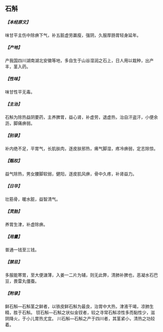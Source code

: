 ## 石斛

##### 【本经原文】
味甘平主伤中除痹下气，补五脏虚劳羸瘦，强阴，久服厚肠胃轻身延年。
##### 【产地】
产我国四川湖南湖北安徽等地，多自生于山谷湿润之石上，日人用以栽种，出产丰，茎入药。
##### 【性味】
味甘性平无毒。
##### 【主治】
石斛为除热益阴要药，主养脾胃，益心肾，补虚劳，退虚热，治自汗盗汗，小便余沥，脚痛痹弱。
##### 【别录】
补内绝不足，平胃气，长肌肤肉，逐皮肤邪热，疿气脚湿，疼冷痹弱，定志除惊。
##### 【甄权】
益气除热，男女腰脚软弱，健阳，逐皮肌风痹，骨中久疼，补肾益力。
##### 【日华】
壮筋骨，暖水脏，益智清气。
##### 【灵胎】
养胃生津，补虚除痹。
##### 【用量】
普通一钱至三钱。
##### 【禁忌】
多服能寒胃，至大便溏薄，入姜一二片为辅，则无此弊，清肺补脾也，恶凝水石巴豆，畏雷丸僵蚕。
##### 【附录】
鲜石斛—石斛茎之鲜者，以铁皮鲜石斛为最良，治胃中大热，津液干竭，凉肺生精，胜于石斛。
钗石斛—石斛之状似金钗者，较之寻常石斛凉性多而黏性少，滋阴降火，于小儿胃热尤宜。
川石斛—石斛之产于四川者，其茎紧小，清热之功较着。